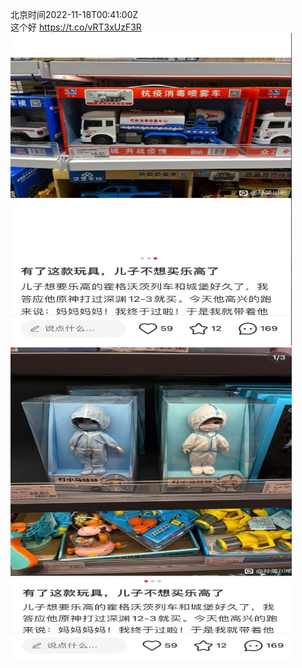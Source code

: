 北京时间2022-11-18T00:41:00Z<br>这个好 https://t.co/vRT3xUzF3R<br><img src='/temp/image/2022/o-Month-11/1593283069636550656_0.jpg' width='450' height='500'><img src='/temp/image/2022/o-Month-11/1593283069636550656_1.jpg' width='450' height='500'><br><br>